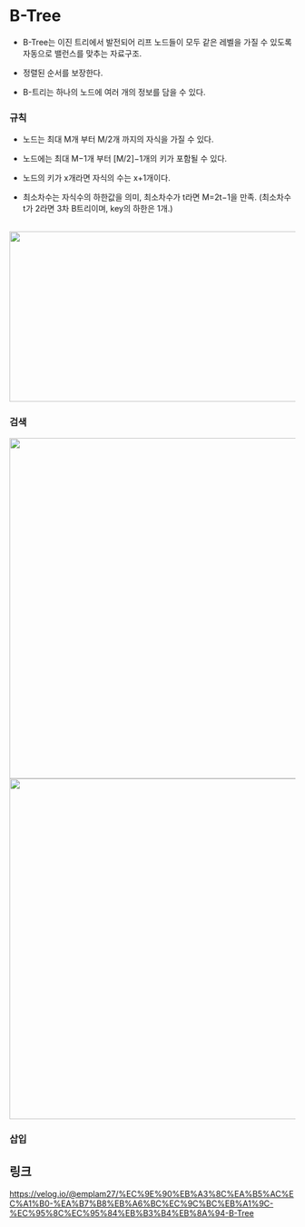 # B-Tree

- B-Tree는 이진 트리에서 발전되어 리프 노드들이 모두 같은 레벨을 가질 수 있도록 자동으로 밸런스를 맞추는 자료구조.

- 정렬된 순서를 보장한다.

- B-트리는 하나의 노드에 여러 개의 정보를 담을 수 있다.

### 규칙

- 노드는 최대 M개 부터 M/2개 까지의 자식을 가질 수 있다.

- 노드에는 최대 M−1개 부터 [M/2]−1개의 키가 포함될 수 있다.

- 노드의 키가 x개라면 자식의 수는 x+1개이다.

- 최소차수는 자식수의 하한값을 의미, 최소차수가 t라면 M=2t−1을 만족. (최소차수 t가 2라면 3차 B트리이며, key의 하한은 1개.)

<br>

<img src="https://velog.velcdn.com/images%2Femplam27%2Fpost%2Fddbae2c9-da94-457d-bad8-77ff6791255b%2FB%ED%8A%B8%EB%A6%AC%20%EA%B8%B0%EB%B3%B8%20%ED%98%95%ED%83%9C.png" width="800" height="300">

### 검색

<img src="https://velog.velcdn.com/images%2Femplam27%2Fpost%2Fb7df8287-2524-4ec0-ad03-b969a8830c8e%2FB%ED%8A%B8%EB%A6%AC%20%EA%B2%80%EC%83%89%201.png" width="800" height="600">

<img src="https://velog.velcdn.com/images%2Femplam27%2Fpost%2Fe20bdef7-e106-4c89-9560-d7f57154dce1%2FB%ED%8A%B8%EB%A6%AC%20%EA%B2%80%EC%83%89%202.png" width="800" height="600">

### 삽입



## 링크

https://velog.io/@emplam27/%EC%9E%90%EB%A3%8C%EA%B5%AC%EC%A1%B0-%EA%B7%B8%EB%A6%BC%EC%9C%BC%EB%A1%9C-%EC%95%8C%EC%95%84%EB%B3%B4%EB%8A%94-B-Tree



